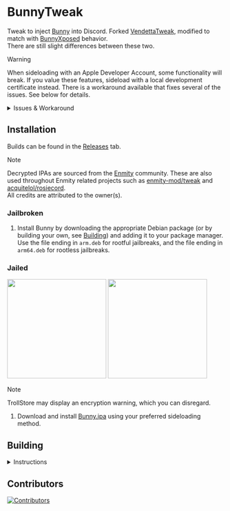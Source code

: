 # BunnyTweak

Tweak to inject [Bunny](https://github.com/pyoncord/Bunny) into Discord. Forked [VendettaTweak](https://github.com/vendetta-mod/VendettaTweak), modified to match with [BunnyXposed](https://github.com/pyoncord/BunnyXposed) behavior. \
There are still slight differences between these two.

> [!WARNING]
> When sideloading with an Apple Developer Account, some functionality will break. If you value these features, sideload with a local development certificate instead. There is a workaround available that fixes several of the issues. See below for details.

<details>
<summary>Issues & Workaround</summary>
<br/>
To resolve the fixable issues, you need to match the app's bundle ID with your provisioning profile's App ID (excluding the team ID prefix):
<table>
<tr>
    <th>Issue</th>
    <th>Fixable</th>
    <th>Example</th>
</tr>
<tr>
    <td>Cannot change app icons</td>
    <td>✓</td>
    <td rowspan="5"><img src="https://adriancastro.dev/e0hbonxknepw.jpg" width="300"></td>
</tr>
<tr>
    <td>Cannot select items via Files app</td>
    <td>✓</td>
</tr>
<tr>
    <td>Cannot share items to Discord</td>
    <td>✗</td>
</tr>
<tr>
    <td>Cannot use passkeys</td>
    <td>✗</td>
</tr>
<tr>
    <td></td>
    <td></td>
</tr>
</table>

## Doing this will break notifications if the app is backgrounded or closed

</details>

## Installation

Builds can be found in the [Releases](https://github.com/pyoncord/BunnyTweak/releases/latest) tab.

> [!NOTE]
> Decrypted IPAs are sourced from the [Enmity](https://github.com/enmity-mod/) community. These are also used throughout Enmity related projects such as [enmity-mod/tweak](https://github.com/enmity-mod/tweak/) and [acquitelol/rosiecord](https://github.com/acquitelol/rosiecord).\
> All credits are attributed to the owner(s).

### Jailbroken

1. Install Bunny by downloading the appropriate Debian package (or by building your own, see [Building](#building)) and adding it to your package manager. Use the file ending in `arm.deb` for rootful jailbreaks, and the file ending in `arm64.deb` for rootless jailbreaks.

### Jailed

<a href="https://tinyurl.com/24zjszuf"><img src="https://i.imgur.com/dsbDLK9.png" width="230"></a>
<a href="https://tinyurl.com/yh455zk6"><img src="https://i.imgur.com/46qhEAv.png" width="230"></a>

> [!NOTE]
> TrollStore may display an encryption warning, which you can disregard.

1. Download and install [Bunny.ipa](https://github.com/pyoncord/BunnyTweak/releases/latest/download/Bunny.ipa) using your preferred sideloading method.

## Building

<details>
<summary>Instructions</summary>

> These steps assume you use macOS.

1. Install Xcode from the App Store. If you've previously installed the `Command Line Utilities` package, you will need to run `sudo xcode-select -switch /Applications/Xcode.app/Contents/Developer` to make sure you're using the Xcode tools instead.

> If you want to revert the `xcode-select` change, run `sudo xcode-select -switch /Library/Developer/CommandLineTools/SDKs/MacOSX.sdk`

2. Install the required dependencies. You can do this by running `brew install make ldid` in your terminal. If you do not have brew installed, follow the instructions [here](https://brew.sh/).

3. Setup your path accordingly. We recommend you run the following before running the next commands, as well as any time you want to build BunnyTweak.

```bash
export PATH="$(brew --prefix make)/libexec/gnubin:$PATH"
# feel free to set whatever path you want, but it needs to be a direct path, without relative parts
export THEOS="/Users/vendetta/IPA/theos"
```

4. Setup [theos](https://theos.dev/docs/installation-macos) by running the script provided by theos.

```bash
bash -c "$(curl -fsSL https://raw.githubusercontent.com/theos/theos/master/bin/install-theos)"
```

If you've already installed theos, you can run `$THEOS/bin/update-theos` to make sure it's up to date.

5. Clone this repository with `git clone git@github.com:pyoncord/BunnyTweak.git` and `cd` into it. Replace the URL with your fork if you've forked this repository.

6. To build BunnyTweak, you can run `rm -rf packages && make clean && make package FINALPACKAGE=1 && make package FINALPACKAGE=1 THEOS_PACKAGE_SCHEME=rootless`. The first command will remove any previous packages, the second will clean the project, the third will build the rootful package (which is denoted by the `arm.deb` ending), and the fourth will build the rootless package (which is denoted by the `arm64.deb` ending).

The first time you run this, it might take a bit longer, but subsequent builds should be much faster.

The resulting `.deb` files will be in the `packages` folder. As a reminder, `*arm.deb` is for rootful jailbreaks and sideloading, and `*arm64.deb` is for rootless jailbreaks.

</details>

## Contributors

[![Contributors](https://contrib.rocks/image?repo=bunny-mod/BunnyTweak)](https://github.com/bunny-mod/BunnyTweak/graphs/contributors)

<!-- @vladdy was here, battling all these steps so you don't have to. Have fun! :3 -->
<!-- @castdrian also was here simplifying these steps immensely -->

